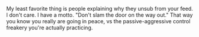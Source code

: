 My least favorite thing is people explaining why they unsub from your feed. I don't care. I have a motto. "Don't slam the door on the way out." That way you know you really are going in peace, vs the passive-aggressive control freakery you're actually practicing.
